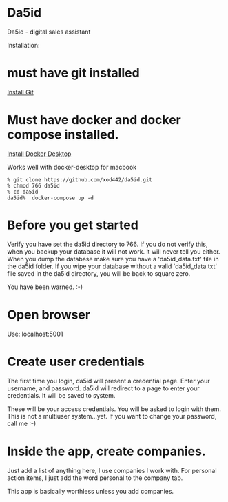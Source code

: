 # Da5id
Da5id - digital sales assistant


Installation:

# must have git installed

[Install Git](https://github.com/git-guides/install-git)


# Must have docker and docker compose installed.
[Install Docker Desktop](https://www.docker.com/products/docker-desktop)

Works well with docker-desktop for macbook

```
% git clone https://github.com/xod442/da5id.git
% chmod 766 da5id
% cd da5id
da5id%  docker-compose up -d
```

# Before you get started
Verify you have set the da5id directory to 766. If you do not verify this, when you backup your database it will not work.
it will never tell you either. When you dump the database make sure you have a 'da5id_data.txt' file in the da5id folder.
If you wipe your database without a valid 'da5id_data.txt' file saved in the da5id directory, you will be back to square zero.

You have been warned. :-)


# Open browser
Use: localhost:5001


# Create user credentials
The first time you login, da5id will present a credential page.
Enter your username, and password. da5id will redirect to a page to enter your credentials. It will be saved to system.

These will be your access credentials. You will be asked to login with them.
This is not a multiuser system...yet.
If you want to change your password, call me :-)

# Inside the app, create companies.
Just add a list of anything here, I use companies I work with.
For personal action items, I just add the word personal to the company tab.

This app is basically worthless unless you add companies.
